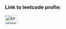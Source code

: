 <h3 align="left">Link to leetcode profie:</h3>
<p align="left">

<a href="https://www.leetcode.com/kirolossedra" target="blank"><img align="center" src="https://raw.githubusercontent.com/rahuldkjain/github-profile-readme-generator/master/src/images/icons/Social/leet-code.svg" alt="kirolossedra" height="30" width="40" /></a>
</p>
